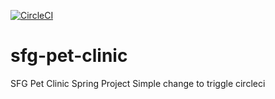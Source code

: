 [![CircleCI](https://dl.circleci.com/status-badge/img/gh/Hanen-BenAli/sfg-pet-clinic/tree/main.svg?style=svg)](https://dl.circleci.com/status-badge/redirect/gh/Hanen-BenAli/sfg-pet-clinic/tree/main)
# sfg-pet-clinic

SFG Pet Clinic Spring Project
Simple change to triggle circleci
